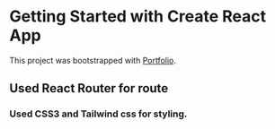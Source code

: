 # Getting Started with Create React App

This project was bootstrapped with [Portfolio](https://portfolio-website-83631.web.app/).

## Used React Router for route
### Used CSS3 and Tailwind css for styling.